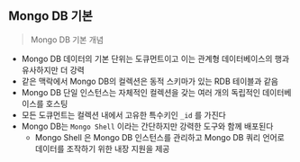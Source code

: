 ## Mongo DB 기본

> Mongo DB 기본 개념

- Mongo DB 데이터의 기본 단위는 도큐먼트이고 이는 관계형 데이터베이스의 행과 유사하지만 더 강력
- 같은 맥락에서 Mongo DB의 컬렉션은 동적 스키마가 있는 RDB 테이블과 같음
- Mongo DB 단일 인스턴스는 자체적인 컬렉션을 갖는 여러 개의 독립적인 데이터베이스를 호스팅
- 모든 도큐먼트는 컬렉션 내에서 고유한 특수키인 `_id` 를 가진다
- Mongo DB는 `Mongo Shell` 이라는 간단하지만 강력한 도구와 함께 배포된다
    - Mongo Shell 은 Mongo DB 인스턴스를 관리하고 Mongo DB 쿼리 언어로 데이터를 조작하기 위한 내장 지원을 제공
